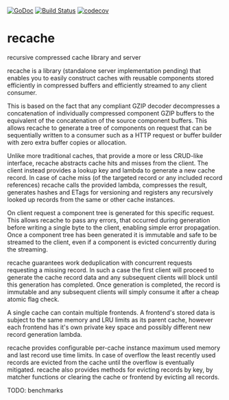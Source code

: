 [![GoDoc](https://godoc.org/github.com/bakape/recache?status.svg)](https://godoc.org/github.com/bakape/recache)
[![Build Status](https://travis-ci.org/bakape/recache.svg?branch=master)](https://travis-ci.org/bakape/recache)
[![codecov](https://codecov.io/gh/bakape/recache/branch/master/graph/badge.svg)](https://codecov.io/gh/bakape/recache)

# recache
recursive compressed cache library and server

recache is a library (standalone server implementation pending) that enables you
to easily construct caches with reusable components stored efficiently in
compressed buffers and efficiently streamed to any client consumer.

This is based on the fact that any compliant GZIP decoder decompresses a
concatenation of individually compressed component GZIP buffers to the
equivalent of the concatenation of the source component buffers. This allows
recache to generate a tree of components on request that can be sequentially
written to a consumer such as a HTTP request or buffer builder with zero extra
buffer copies or allocation.

Unlike more traditional caches, that provide a more or less CRUD-like interface,
recache abstracts cache hits and misses from the client. The client instead
provides a lookup key and lambda to generate a new cache record.
In case of cache miss (of the targeted record or any included record references)
recache calls the provided lambda, compresses the result, generates hashes and
ETags for versioning and registers any recursively looked up records from the
same or other cache instances.

On client request a component tree is generated for this specific request.
This allows recache to pass any errors, that occurred during generation before
writing a single byte to the client, enabling simple error propagation.
Once a component tree has been generated it is immutable and safe to be streamed
to the client, even if a component is evicted concurrently during the streaming.

recache guarantees work deduplication with concurrent requests requesting a
missing record. In such a case the first client will proceed to generate the
cache record data and any subsequent clients will block until this generation
has completed. Once generation is completed, the record is immutable and any
subsequent clients will simply consume it after a cheap atomic flag check.

A single cache can contain multiple frontends. A frontend's stored data is
subject to the same memory and LRU limits as its parent cache, however each
frontend has it's own private key space and possibly different new record
generation lambda.

recache provides configurable per-cache instance maximum used memory and last
record use time limits. In case of overflow the least recently used records are
evicted from the cache until the overflow is eventually mitigated.
recache also provides methods for evicting records by key, by matcher functions
or clearing the cache or frontend by evicting all records.

TODO: benchmarks
